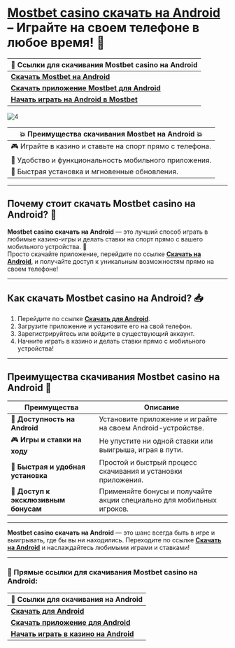 # [Mostbet casino скачать на Android](https://ktbtis024ifqfn0mst.com/beQs) – Играйте на своем телефоне в любое время! 📱

| 🔗 **Ссылки для скачивания Mostbet casino на Android**                                 |
|------------------------------------------------------------------------------------|
| [**Скачать Mostbet на Android**](https://ktbtis024ifqfn0mst.com/beQs)               |
| [**Скачать приложение Mostbet для Android**](https://ktbtis024ifqfn0mst.com/beQs)  |
| [**Начать играть на Android в Mostbet**](https://ktbtis024ifqfn0mst.com/beQs)       |
![4](https://github.com/user-attachments/assets/5a8559ef-cbff-4025-84a6-bb5e1bb93552)

| 💥 **Преимущества скачивания Mostbet на Android** 💥 |
|------------------------------------------------------|
| 🎮 Играйте в казино и ставьте на спорт прямо с телефона.|
| 📱 Удобство и функциональность мобильного приложения. |
| 🚀 Быстрая установка и мгновенные обновления.         |

---

## Почему стоит скачать **Mostbet casino на Android**? 🎉

**Mostbet casino скачать на Android** — это лучший способ играть в любимые казино-игры и делать ставки на спорт прямо с вашего мобильного устройства. 📲  
Просто скачайте приложение, перейдите по ссылке [**Скачать на Android**](https://ktbtis024ifqfn0mst.com/beQs), и получайте доступ к уникальным возможностям прямо на своем телефоне!

---

## Как скачать **Mostbet casino на Android**? 📥

1. Перейдите по ссылке [**Скачать для Android**](https://ktbtis024ifqfn0mst.com/beQs).
2. Загрузите приложение и установите его на свой телефон.
3. Зарегистрируйтесь или войдите в существующий аккаунт.
4. Начните играть в казино и делать ставки прямо с мобильного устройства!

---

## Преимущества скачивания **Mostbet casino на Android** 🎯

| **Преимущества**                     | **Описание**                                           |
|--------------------------------------|-------------------------------------------------------|
| 📱 **Доступность на Android**        | Установите приложение и играйте на своем Android-устройстве.|
| 🎮 **Игры и ставки на ходу**         | Не упустите ни одной ставки или выигрыша, играя в пути. |
| 🚀 **Быстрая и удобная установка**   | Простой и быстрый процесс скачивания и установки приложения. |
| 🏅 **Доступ к эксклюзивным бонусам** | Применяйте бонусы и получайте акции специально для мобильных игроков. |

---

**Mostbet casino скачать на Android** — это шанс всегда быть в игре и выигрывать, где бы вы ни находились. Переходите по ссылке [**Скачать на Android**](https://ktbtis024ifqfn0mst.com/beQs) и наслаждайтесь любимыми играми и ставками!

---

### 🔗 Прямые ссылки для скачивания **Mostbet casino на Android**:  
| 🔗 **Ссылки для скачивания на Android**                                             |
|------------------------------------------------------------------------------------|
| [**Скачать для Android**](https://ktbtis024ifqfn0mst.com/beQs)                     |
| [**Скачать приложение для Android**](https://ktbtis024ifqfn0mst.com/beQs)          |
| [**Начать играть в казино на Android**](https://ktbtis024ifqfn0mst.com/beQs)        |
